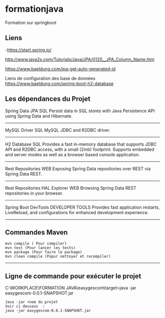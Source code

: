 # formationjava
Formation sur springboot



## Liens
-https://start.spring.io/

http://www.java2s.com/Tutorials/Java/JPA/0120__JPA_Column_Name.htm

https://www.baeldung.com/jpa-get-auto-generated-id

Liens de configuration des base de données
https://www.baeldung.com/spring-boot-h2-database


## Les dépendances du Projet
Spring Data JPA SQL
Persist data in SQL stores with Java Persistence API using Spring Data and Hibernate.
*********
MySQL Driver SQL
MySQL JDBC and R2DBC driver.
***************
H2 Database SQL
Provides a fast in-memory database that supports JDBC API and R2DBC access, with a small (2mb) footprint. Supports embedded and server modes as well as a browser based console application.
**********************
Rest Repositories WEB
Exposing Spring Data repositories over REST via Spring Data REST.
*************************
Rest Repositories HAL Explorer WEB
Browsing Spring Data REST repositories in your browser.
*********************************
Spring Boot DevTools DEVELOPER TOOLS
Provides fast application restarts, LiveReload, and configurations for enhanced development experience.


*************************************
## Commandes Maven

```
mvn compile ( Pour compiler)
mvn test (Pour lancer les tests)
mvn package (Pour faire le package)
mvn clean compile (Popur nettoyer et recompiler)

```
*****
##  Ligne de commande pour exécuter le projet 

C:\WORKPLACE\FORMATION JAVA\easygescom\target>java -jar easygescom-0.0.1-SNAPSHOT.jar

```
Java -jar +nom du projet 
Voir ci dessous  :
java -jar easygescom-0.0.1-SNAPSHOT.jar

```

